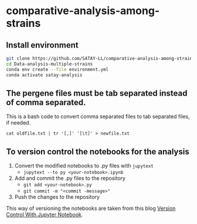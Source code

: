 # comparative-analysis-among-strains

## Install environment

```bash
git clone https://github.com/SATAY-LL/comparative-analysis-among-strains.git 
cd Data-analysis-multiple-strains
conda env create --file environment.yml
conda activate satay-analysis
```

## The pergene files must be tab separated instead of comma separated.

This is a bash code to convert comma separated files to tab separated files, if needed. 

`cat oldfile.txt | tr '[,]' '[\t]' > newfile.txt` 


## To version control the notebooks for the analysis 

1. Convert the modified notebooks to .py files with `jupytext`
    - `jupytext --to py <your-notebook>.ipynb`
2. Add and commit the .py files to the repository
    - `git add <your-notebook>.py`
    - `git commit -m "<commit -message>"`
3. Push the changes to the repository
    
This way of versioning the notebooks are taken from this blog [Version Control With Jupyter Notebook](https://towardsdatascience.com/version-control-with-jupyter-notebook-b9630bc5996e).